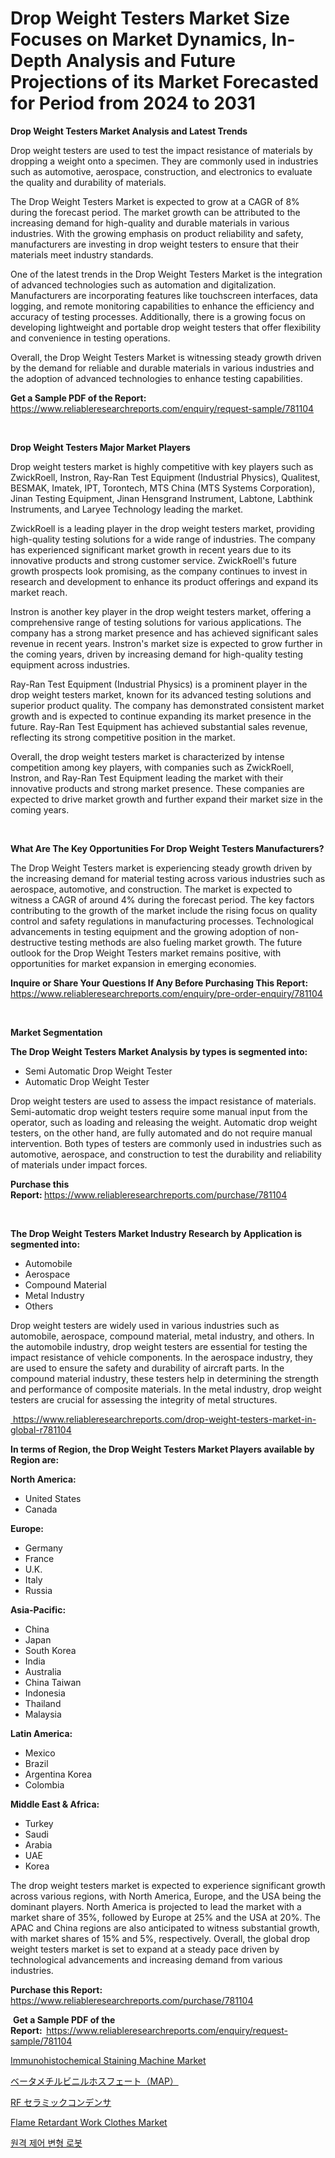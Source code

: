<p><h1>Drop Weight Testers Market Size Focuses on Market Dynamics, In-Depth Analysis and Future Projections of its Market Forecasted for Period from 2024 to 2031</h1></p><p><strong>Drop Weight Testers Market Analysis and Latest Trends</strong></p>
<p><p>Drop weight testers are used to test the impact resistance of materials by dropping a weight onto a specimen. They are commonly used in industries such as automotive, aerospace, construction, and electronics to evaluate the quality and durability of materials.</p><p>The Drop Weight Testers Market is expected to grow at a CAGR of 8% during the forecast period. The market growth can be attributed to the increasing demand for high-quality and durable materials in various industries. With the growing emphasis on product reliability and safety, manufacturers are investing in drop weight testers to ensure that their materials meet industry standards.</p><p>One of the latest trends in the Drop Weight Testers Market is the integration of advanced technologies such as automation and digitalization. Manufacturers are incorporating features like touchscreen interfaces, data logging, and remote monitoring capabilities to enhance the efficiency and accuracy of testing processes. Additionally, there is a growing focus on developing lightweight and portable drop weight testers that offer flexibility and convenience in testing operations.</p><p>Overall, the Drop Weight Testers Market is witnessing steady growth driven by the demand for reliable and durable materials in various industries and the adoption of advanced technologies to enhance testing capabilities.</p></p>
<p><strong>Get a Sample PDF of the Report:&nbsp;</strong> <a href="https://www.reliableresearchreports.com/enquiry/request-sample/781104">https://www.reliableresearchreports.com/enquiry/request-sample/781104</a></p>
<p>&nbsp;</p>
<p><strong>Drop Weight Testers Major Market Players</strong></p>
<p><p>Drop weight testers market is highly competitive with key players such as ZwickRoell, Instron, Ray-Ran Test Equipment (Industrial Physics), Qualitest, BESMAK, Imatek, IPT, Torontech, MTS China (MTS Systems Corporation), Jinan Testing Equipment, Jinan Hensgrand Instrument, Labtone, Labthink Instruments, and Laryee Technology leading the market.</p><p>ZwickRoell is a leading player in the drop weight testers market, providing high-quality testing solutions for a wide range of industries. The company has experienced significant market growth in recent years due to its innovative products and strong customer service. ZwickRoell's future growth prospects look promising, as the company continues to invest in research and development to enhance its product offerings and expand its market reach.</p><p>Instron is another key player in the drop weight testers market, offering a comprehensive range of testing solutions for various applications. The company has a strong market presence and has achieved significant sales revenue in recent years. Instron's market size is expected to grow further in the coming years, driven by increasing demand for high-quality testing equipment across industries.</p><p>Ray-Ran Test Equipment (Industrial Physics) is a prominent player in the drop weight testers market, known for its advanced testing solutions and superior product quality. The company has demonstrated consistent market growth and is expected to continue expanding its market presence in the future. Ray-Ran Test Equipment has achieved substantial sales revenue, reflecting its strong competitive position in the market.</p><p>Overall, the drop weight testers market is characterized by intense competition among key players, with companies such as ZwickRoell, Instron, and Ray-Ran Test Equipment leading the market with their innovative products and strong market presence. These companies are expected to drive market growth and further expand their market size in the coming years.</p></p>
<p>&nbsp;</p>
<p><strong>What Are The Key Opportunities For Drop Weight Testers Manufacturers?</strong></p>
<p><p>The Drop Weight Testers market is experiencing steady growth driven by the increasing demand for material testing across various industries such as aerospace, automotive, and construction. The market is expected to witness a CAGR of around 4% during the forecast period. The key factors contributing to the growth of the market include the rising focus on quality control and safety regulations in manufacturing processes. Technological advancements in testing equipment and the growing adoption of non-destructive testing methods are also fueling market growth. The future outlook for the Drop Weight Testers market remains positive, with opportunities for market expansion in emerging economies.</p></p>
<p><strong>Inquire or Share Your Questions If Any Before Purchasing This Report:</strong> <a href="https://www.reliableresearchreports.com/enquiry/pre-order-enquiry/781104">https://www.reliableresearchreports.com/enquiry/pre-order-enquiry/781104</a></p>
<p>&nbsp;</p>
<p><strong>Market Segmentation</strong></p>
<p><strong>The Drop Weight Testers Market Analysis by types is segmented into:</strong></p>
<p><ul><li>Semi Automatic Drop Weight Tester</li><li>Automatic Drop Weight Tester</li></ul></p>
<p><p>Drop weight testers are used to assess the impact resistance of materials. Semi-automatic drop weight testers require some manual input from the operator, such as loading and releasing the weight. Automatic drop weight testers, on the other hand, are fully automated and do not require manual intervention. Both types of testers are commonly used in industries such as automotive, aerospace, and construction to test the durability and reliability of materials under impact forces.</p></p>
<p><strong>Purchase this Report:&nbsp;</strong><a href="https://www.reliableresearchreports.com/purchase/781104">https://www.reliableresearchreports.com/purchase/781104</a></p>
<p>&nbsp;</p>
<p><strong>The Drop Weight Testers Market Industry Research by Application is segmented into:</strong></p>
<p><ul><li>Automobile</li><li>Aerospace</li><li>Compound Material</li><li>Metal Industry</li><li>Others</li></ul></p>
<p><p>Drop weight testers are widely used in various industries such as automobile, aerospace, compound material, metal industry, and others. In the automobile industry, drop weight testers are essential for testing the impact resistance of vehicle components. In the aerospace industry, they are used to ensure the safety and durability of aircraft parts. In the compound material industry, these testers help in determining the strength and performance of composite materials. In the metal industry, drop weight testers are crucial for assessing the integrity of metal structures.</p></p>
<p><a href="https://www.reliableresearchreports.com/drop-weight-testers-market-in-global-r781104">&nbsp;https://www.reliableresearchreports.com/drop-weight-testers-market-in-global-r781104</a></p>
<p><strong>In terms of Region, the Drop Weight Testers Market Players available by Region are:</strong></p>
<p>
    <p> <strong> North America: </strong>
        <ul>
            <li>United States</li>
            <li>Canada</li>
        </ul>
        </p> 
    <p> <strong> Europe: </strong>
        <ul>
            <li>Germany</li>
            <li>France</li>
            <li>U.K.</li>
            <li>Italy</li>
            <li>Russia</li>
        </ul>
        </p> 
    <p> <strong> Asia-Pacific: </strong>
        <ul>
            <li>China</li>
            <li>Japan</li>
            <li>South Korea</li>
            <li>India</li>
            <li>Australia</li>
            <li>China Taiwan</li>
            <li>Indonesia</li>
            <li>Thailand</li>
            <li>Malaysia</li>
        </ul>
        </p> 
    <p> <strong> Latin America: </strong>
        <ul>
            <li>Mexico</li>
            <li>Brazil</li>
            <li>Argentina Korea</li>
            <li>Colombia</li>
        </ul>
        </p> 
    <p> <strong> Middle East & Africa: </strong>
        <ul>
            <li>Turkey</li>
            <li>Saudi</li>
            <li>Arabia</li>
            <li>UAE</li>
            <li>Korea</li>
        </ul>
    </p>
    </p>
<p><p>The drop weight testers market is expected to experience significant growth across various regions, with North America, Europe, and the USA being the dominant players. North America is projected to lead the market with a market share of 35%, followed by Europe at 25% and the USA at 20%. The APAC and China regions are also anticipated to witness substantial growth, with market shares of 15% and 5%, respectively. Overall, the global drop weight testers market is set to expand at a steady pace driven by technological advancements and increasing demand from various industries.</p></p>
<p><strong>Purchase this Report: </strong><a href="https://www.reliableresearchreports.com/purchase/781104">https://www.reliableresearchreports.com/purchase/781104</a></p>
<p>&nbsp;<strong>Get a Sample PDF of the Report:&nbsp;&nbsp;</strong><a href="https://www.reliableresearchreports.com/enquiry/request-sample/781104">https://www.reliableresearchreports.com/enquiry/request-sample/781104</a></p>
<p><strong></strong></p>
<p><p><a href="https://github.com/MaraKoelpin2023/Market-Research-Report-List-1/blob/main/immunohistochemical-staining-machine-market.md">Immunohistochemical Staining Machine Market</a></p><p><a href="https://github.com/KaydenJohns1964/Market-Research-Report-List-2/blob/main/5837517110598.md">ベータメチルビニルホスフェート（MAP）</a></p><p><a href="https://github.com/decker5351/Market-Research-Report-List-1/blob/main/7621358110599.md">RF セラミックコンデンサ</a></p><p><a href="https://github.com/maudAbbott7/Market-Research-Report-List-1/blob/main/flame-retardant-work-clothes-market.md">Flame Retardant Work Clothes Market</a></p><p><a href="https://github.com/konokaryan/Market-Research-Report-List-1/blob/main/1669461105341.md">원격 제어 변형 로봇</a></p></p>